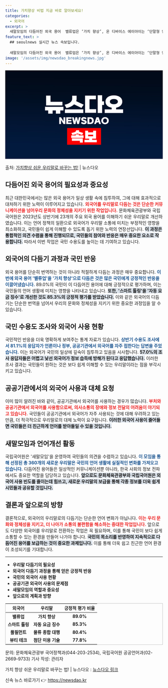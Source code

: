 ```yaml
---
title: 가치향상 비법 지금 바로 알아보세요!
categories:
  - 외국어
excerpt: >
  새말모임의 다듬어진 외국 용어  밸류업은 ‘가치 향상’, 온 디바이스 에이아이는 ‘단말형 인공지능’, 플러팅…
feature_text: >
  ## seoulnews 실시간 뉴스 속보입니다.

  새말모임의 다듬어진 외국 용어  밸류업은 ‘가치 향상’, 온 디바이스 에이아이는 ‘단말형 인공지능’, 플러팅…
image: '/assets/img/newsdao_breakingnews.jpg'
---
```


![뉴스다오 속보](/assets/img/newsdao_breakingnews.jpg)

<p>출처: <a href="https://newsdao.kr/4982" rel="dofollow">가치향상 쉬운 우리말로 바꾸는 법!</a> | 뉴스다오</p>

<h2 data-ke-size="size26">다듬어진 외국 용어의 필요성과 중요성</h2>

<p data-ke-size="size16">최근 대한민국에서는 많은 외국 용어가 일상 생활 속에 침투하여, 그에 대해 효과적으로 대처하기 위한 노력이 이루어지고 있습니다. <b><span style="color: #ee2323;">외국어를 우리말로 다듬는 것은 단순한 커뮤니케이션을 넘어우리 문화의 정체성을 지키기 위한 작업입니다.</span></b> 문화체육관광부와 국립국어원은 2023년도 상반기에 23개의 주요 외국 용어를 이해하기 쉬운 우리말로 개선하였습니다. 이는 언어 정책의 일환으로 외국어가 우리말 소통에 미치는 부정적인 영향을 최소화하고, 국민들이 쉽게 이해할 수 있도록 돕기 위한 노력의 연장선입니다. <b><span style="background-color: #21538527;">이 과정은 통합적인 의견 수렴을 통해 진행되므로, 국민들의 참여와 반응은 매우 중요한 요소로 작용합니다.</span></b> 따라서 이번 작업은 국민 수용도를 높이는 데 기여하고 있습니다.</p>

<p data-ke-size="size16"></p>

<h2 data-ke-size="size26">외국어의 다듬기 과정과 국민 반응</h2>

<p data-ke-size="size16">외국 용어를 단순히 번역하는 것이 아니라 적절하게 다듬는 과정은 매우 중요합니다. <b><span style="color: #1a5490;">이번에 외국 용어 '밸류업'을 '가치 향상'으로 다듬은 것은 많은 국민에게 긍정적인 반응을 이끌어냈습니다.</span></b> 89.0%의 국민이 이 다듬어진 용어에 대해 긍정적으로 평가하며, 이는 국민들의 언어 생활에 미치는 영향을 나타내고 있습니다. <b><span style="background-color: #21538527;">또한, '스마트 톨링'을 '자동 요금 징수'로 개선한 것도 85.3%의 긍정적 평가를 받았습니다.</span></b> 이와 같은 외국어의 다듬기는 단순한 번역을 넘어서 우리의 문화와 정체성을 지키기 위한 중요한 과정임을 알 수 있습니다.</p>

<p data-ke-size="size16"></p>

<h2 data-ke-size="size26">국민 수용도 조사와 외국어 사용 현황</h2>

<p data-ke-size="size16">국민적인 반응을 더욱 명확하게 보여주는 통계 자료가 있습니다. <b><span style="color: #1a5490;">상반기 수용도 조사에서 81.1%의 응답자가 언론이나 정부, 공공기관에서 외국어를 자주 접한다는 답변을 주었습니다.</span></b> 이는 외국어가 국민의 일상에 깊숙이 침투하고 있음을 시사합니다. <b><span style="background-color: #21538527;">57.0%의 조사 응답자들은 어렵고 낯선 외국어가 정보 습득에 방해가 된다고 응답했습니다.</span></b> 이러한 조사 결과는 국민들이 원하는 것은 보다 쉽게 이해할 수 있는 우리말이라는 점을 부각시키고 있습니다.</p>

<p data-ke-size="size16"></p>

<h2 data-ke-size="size26">공공기관에서의 외국어 사용과 대체 요청</h2>

<p data-ke-size="size16">이미 많이 알려진 바와 같이, 공공기관에서 외국어를 사용하는 경우가 많습니다. <b><span style="color: #ee2323;">부처와 공공기관에서 외국어를 사용함으로써, 의사소통의 장애와 정보 전달의 어려움이 야기되고 있습니다.</span></b> 국민들이 공공기관에서 외국어가 자주 사용되는 것에 대해 우려하고 있는 만큼, 더 적극적으로 우리말로의 대체 노력이 요구됩니다. <b><span style="background-color: #21538527;">이러한 외국어 사용이 줄어들면 국민들은 더 친근하게 언어를 받아들일 수 있을 것입니다.</span></b></p>

<p data-ke-size="size16"></p>

<h2 data-ke-size="size26">새말모임과 언어개선 활동</h2>

<p data-ke-size="size16">국립국어원은 '새말모임'을 운영하여 국민들의 의견을 수렴하고 있습니다. <b><span style="color: #1a5490;">이 모임을 통해 선정된 총 360개의 새로운 우리말은 국민의 언어 생활에 실질적인 변화를 가져오고 있습니다.</span></b> 다듬어진 용어들은 일상적인 커뮤니케이션뿐 아니라, 한국 사회의 정보 전파에서도 중요한 역할을 담당하고 있습니다. <b><span style="background-color: #21538527;">앞으로도 문화체육관광부와 국립국어원은 외국어 사용 빈도를 줄이는데 힘쓰고, 새로운 우리말의 보급을 통해 각종 정보를 더욱 쉽게 시민들과 공유할 것입니다.</span></b></p>

<p data-ke-size="size16"></p>

<h2 data-ke-size="size26">결론과 앞으로의 방향</h2>

<p data-ke-size="size16">결론적으로, 외국어의 우리말로의 다듬기는 단순한 언어 변화가 아닙니다. <b><span style="color: #ee2323;">이는 우리 문화와 정체성을 지키고, 더 나아가 소통의 불편함을 해소하는 중대한 작업입니다.</span></b> 앞으로도 다양한 외국어를 우리말로 전환하는 작업은 꼭 필요하며, 이를 통해 국민이 보다 쉽게 소통할 수 있는 환경을 만들어 나가야 합니다. <b><span style="background-color: #21538527;">국민의 목소리를 반영하여 지속적으로 다듬어진 용어를 보급하는 것이 중요한 과제입니다.</span></b> 이를 통해 더욱 쉽고 친근한 언어 환경이 조성되기를 기대합니다.</p>

<p data-ke-size="size16"></p>

<hr>

<ul>
  <li><b>우리말 다듬기의 필요성</b></li>
  <li><b>외국어 다듬기 과정을 통해 얻은 긍정적 반응</b></li>
  <li><b>국민의 외국어 사용 현황</b></li>
  <li><b>공공기관 외국어 사용의 문제점</b></li>
  <li><b>새말모임의 역할과 중요성</b></li>
  <li><b>앞으로의 계획과 방향</b></li>
</ul>

<p data-ke-size="size16"></p>

<table style="width: 100%; border: 1px solid #bfbfbf;">
  <thead>
    <tr>
      <th style="text-align: center;">외국어</th>
      <th style="text-align: center;">우리말</th>
      <th style="text-align: center;">긍정적 평가 비율</th>
    </tr>
  </thead>
  <tbody>
    <tr>
      <td style="text-align: center; height: 17px;"><b>밸류업</b></td>
      <td style="text-align: center; height: 17px;"><b>가치 향상</b></td>
      <td style="text-align: center; height: 17px;"><b>89.0%</b></td>
    </tr>
    <tr>
      <td style="text-align: center; height: 17px;"><b>스마트 톨링</b></td>
      <td style="text-align: center; height: 17px;"><b>자동 요금 징수</b></td>
      <td style="text-align: center; height: 17px;"><b>85.3%</b></td>
    </tr>
    <tr>
      <td style="text-align: center; height: 17px;"><b>풀필먼트</b></td>
      <td style="text-align: center; height: 17px;"><b>물류 종합 대행</b></td>
      <td style="text-align: center; height: 17px;"><b>80.4%</b></td>
    </tr>
    <tr>
      <td style="text-align: center; height: 17px;"><b>뷰티 테크</b></td>
      <td style="text-align: center; height: 17px;"><b>첨단 미용 기술</b></td>
      <td style="text-align: center; height: 17px;"><b>77.8%</b></td>
    </tr>
  </tbody>
</table>

<p data-ke-size="size16">문의: 문화체육관광부 국어정책과(044-203-2534), 국립국어원 공공언어과(02-2669-9733) 기사 작성: 관리자</p>

<p data-ke-size="size16">가치 향상 쉬운 우리말로 바꾸는 법! | 뉴스다오  : <a href="https://newsdao.kr/4982">뉴스다오 링크</a></p> 

신속 뉴스 바로가기 👉 <a href="https://newsdao.kr" rel="dofollow">https://newsdao.kr</a>


